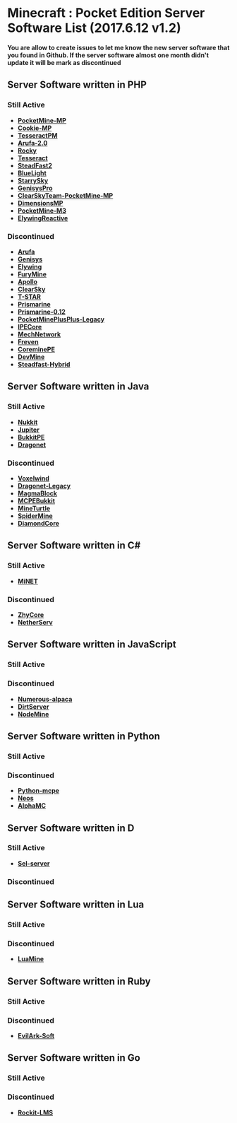# Minecraft : Pocket Edition Server Software List (2017.6.12 v1.2)
__You are allow to create issues to let me know the new server software that you found in Github. If the server software almost one month didn't update it will be mark as discontinued__

## Server Software written in PHP
### Still Active
* __[PocketMine-MP](https://github.com/pmmp/PocketMine-MP)__
* __[Cookie-MP](https://github.com/CookieSoftware/Cookie-MP)__
* __[TesseractPM](https://github.com/AppleDevelops/TesseractPM)__
* __[Arufa-2.0](https://github.com/Pizzahaet/Arufa-2.0)__
* __[Rocky](https://github.com/rockySoftware/Rocky)__
* __[Tesseract](https://github.com/TesseractTeam/Tesseract)__
* __[SteadFast2](https://github.com/Hydreon/Steadfast2)__
* __[BlueLight](https://github.com/BlueLightJapan/BlueLight)__
* __[StarrySky](https://github.com/StarrySky-PE/StarrySky)__
* __[GenisysPro](https://github.com/GenisysPro/GenisysPro)__
* __[ClearSkyTeam-PocketMine-MP](https://github.com/ClearSkyTeam/PocketMine-MP)__
* __[DimensionsMP](https://github.com/DimensionsPE/DimensionsMP)__
* __[PocketMine-M3](https://github.com/FrontierDevs/PocketMine-M3)__
* __[ElywingReactive](https://github.com/ElywingReactive/ElywingReactive)__
### Discontinued
* __[Arufa](https://github.com/Jonathanftw/Arufa)__
* __[Genisys](https://github.com/iTXTech/Genisys)__
* __[Elywing](https://github.com/H4PM/Elywing)__
* __[FuryMine](https://github.com/XFuryMCPE/FuryMine)__
* __[Apollo](https://github.com/caspervanneck/Apollo)__
* __[ClearSky](https://github.com/ClearSkyTeam/ClearSky)__
* __[T-STAR](https://github.com/TaleStar/T-STAR)__
* __[Prismarine](https://github.com/PrismarineMC/Prismarine)__
* __[Prismarine-0.12](https://github.com/PrismarineMC/Prismarine-0.12)__
* __[PocketMinePlusPlus-Legacy](https://github.com/PrismarineMC/PocketMinePlusPlus-Legacy)__
* __[IPECore](https://github.com/XFizzer/IPECore)__
* __[MechNetwork](https://github.com/MechRalph04/MechNetwork)__
* __[Freven](https://github.com/FrevenTeam/Freven)__
* __[CoreminePE](https://github.com/starfury1927/CoreminePE)__
* __[DevMine](https://github.com/MineCode-Devs/DevMine)__
* __[Steadfast-Hybrid](https://github.com/yungtechboy1/Steadfast-Hybrid)__

## Server Software written in Java
### Still Active
* __[Nukkit](https://github.com/Nukkit/Nukkit)__
* __[Jupiter](https://github.com/JupiterDevelopmentTeam/JupiterDevelopmentTeam)__
* __[BukkitPE](https://github.com/BukkitPE/BukkitPE)__
* __[Dragonet](https://github.com/DragonetMC/Dragonet)__
### Discontinued
* __[Voxelwind](https://github.com/voxelwind/voxelwind)__
* __[Dragonet-Legacy](https://github.com/DragonetMC/Dragonet-Legacy)__
* __[MagmaBlock](https://github.com/PrismarineMC/MagmaBlock)__
* __[MCPEBukkit](https://github.com/MCPEBukkit/MCPEBukkit)__
* __[MineTurtle](https://github.com/MCPEBukkit/MineTurtle)__
* __[SpiderMine](https://github.com/QuantumWorks/SpiderMine)__
* __[DiamondCore](https://github.com/yungtechboy1/DiamondCore)__

## Server Software written in C#
### Still Active
* __[MiNET](https://github.com/NiclasOlofsson/MiNET)__
### Discontinued
* __[ZhyCore](https://github.com/ZhyTeam/ZhyCore)__
* __[NetherServ](https://github.com/protosleep/NetherServ)__

## Server Software written in JavaScript
### Still Active

### Discontinued
* __[Numerous-alpaca](https://github.com/numerous-alpaca/numerous-alpaca)__
* __[DirtServer](https://github.com/Falkirks/DirtServer)__
* __[NodeMine](https://github.com/NodeMine/NodeMine)__

## Server Software written in Python
### Still Active

### Discontinued
* __[Python-mcpe](https://github.com/python-mcpe/python-mcpe)__
* __[Neos](https://github.com/daniktheboss/Neos)__
* __[AlphaMC](https://github.com/Suppert/AlphaMC)__

## Server Software written in D
### Still Active
* __[Sel-server](https://github.com/sel-project/sel-server)__
### Discontinued

## Server Software written in Lua
### Still Active

### Discontinued
* __[LuaMine](https://github.com/LuaMine/LuaMine)__

## Server Software written in Ruby
### Still Active

### Discontinued
* __[EvilArk-Soft](https://github.com/Asparanc/EvilArk-Soft)__

## Server Software written in Go
### Still Active

### Discontinued
* __[Rockit-LMS](https://github.com/cr0sh/Rockit-LMS)__
